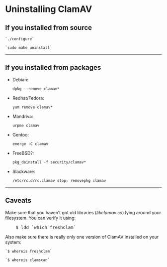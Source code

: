 # Uninstalling ClamAV

## If you installed from source

    `./configure`

    `sudo make uninstall`

---

## If you installed from packages

* Debian: 

  `dpkg --remove clamav*`

* Redhat/Fedora: 

  `yum remove clamav*`

* Mandriva: 

  `urpme clamav`

* Gentoo: 

  `emerge -C clamav`

* FreeBSD?: 

  `pkg_deinstall -f security/clamav*`

* Slackware: 

  `/etc/rc.d/rc.clamav stop; removepkg clamav`

---

## Caveats

Make sure that you haven’t got old libraries (_libclamav.so_) lying around your filesystem. You can verify it using:

<pre>
    $ ldd `which freshclam`
</pre>

Also make sure there is really only one version of ClamAV installed on your system:

    `$ whereis freshclam`

    `$ whereis clamscan`
